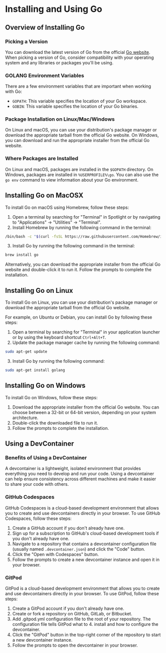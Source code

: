 # Installing and Using Go

## Overview of Installing Go

### Picking a Version

You can download the latest version of Go from the official [Go website](https://golang.org/dl/). When picking a version of Go, consider compatibility with your operating system and any libraries or packages you'll be using.

### GOLANG Environment Variables

There are a few environment variables that are important when working with Go:

- `GOPATH`: This variable specifies the location of your Go workspace.
- `GOBIN`: This variable specifies the location of your Go binaries.

### Package Installation on Linux/Mac/Windows

On Linux and macOS, you can use your distribution's package manager or download the appropriate tarball from the official Go website. On Windows, you can download and run the appropriate installer from the official Go website.

### Where Packages are Installed

On Linux and macOS, packages are installed in the `$GOPATH` directory. On Windows, packages are installed in `%USERPROFILE%\go`. You can also use the `go env` command to view information about your Go environment.

## Installing Go on MacOSX

To install Go on macOS using Homebrew, follow these steps:

1. Open a terminal by searching for "Terminal" in Spotlight or by navigating to "Applications" -> "Utilities" -> "Terminal".
2. Install Homebrew by running the following command in the terminal:

```bash
/bin/bash -c "$(curl -fsSL https://raw.githubusercontent.com/Homebrew/install/HEAD/install.sh)"
```

3. Install Go by running the following command in the terminal:

```bash
brew install go
```


Alternatively, you can download the appropriate installer from the official Go website and double-click it to run it. Follow the prompts to complete the installation.

## Installing Go on Linux

To install Go on Linux, you can use your distribution's package manager or download the appropriate tarball from the official Go website.

For example, on Ubuntu or Debian, you can install Go by following these steps:

1. Open a terminal by searching for "Terminal" in your application launcher or by using the keyboard shortcut `Ctrl+Alt+T`.
2. Update the package manager cache by running the following command:

```bash
sudo apt-get update
```

3. Install Go by running the following command:

```bash
sudo apt-get install golang
```


## Installing Go on Windows

To install Go on Windows, follow these steps:

1. Download the appropriate installer from the official Go website. You can choose between a 32-bit or 64-bit version, depending on your system architecture.
2. Double-click the downloaded file to run it.
3. Follow the prompts to complete the installation.

## Using a DevContainer

### Benefits of Using a DevContainer

A devcontainer is a lightweight, isolated environment that provides everything you need to develop and run your code. Using a devcontainer can help ensure consistency across different machines and make it easier to share your code with others.

### GitHub Codespaces

GitHub Codespaces is a cloud-based development environment that allows you to create and use devcontainers directly in your browser. To use GitHub Codespaces, follow these steps:

1. Create a GitHub account if you don't already have one.
2. Sign up for a subscription to GitHub's cloud-based development tools if you don't already have one.
3. Navigate to a repository that contains a devcontainer configuration file (usually named `.devcontainer.json`) and click the "Code" button.
4. Click the "Open with Codespaces" button.
5. Follow the prompts to create a new devcontainer instance and open it in your browser.

### GitPod

GitPod is a cloud-based development environment that allows you to create and use devcontainers directly in your browser. To use GitPod, follow these steps:

1. Create a GitPod account if you don't already have one.
2. Create or fork a repository on GitHub, GitLab, or Bitbucket.
3. Add .gitpod.yml configuration file to the root of your repository. The configuration file tells GitPod what to 4. install and how to configure the devcontainer.
5. Click the "GitPod" button in the top-right corner of the repository to start a new devcontainer instance.
6. Follow the prompts to open the devcontainer in your browser.


